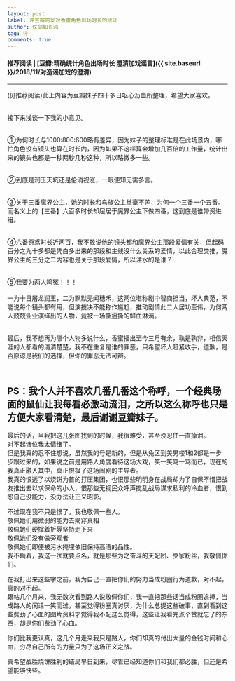 ```yaml
---
layout: post
label: 评豆瓣网友对香蜜角色出场时长的统计
author: 仗剑如长鸿
tag: 评
comments: true
---
```

#### 推荐阅读 | [豆瓣:精确统计角色出场时长 澄清加戏谣言]({{ site.baseurl }}/2018/11/对造谣加戏的澄清)
---

(见推荐阅读)此上内容为豆瓣妹子四十多日呕心沥血所整理，希望大家喜欢。

<br>接下来浅谈一下我的小意见。

<br>①为何时长与1000:800:600略有差异，因为妹子的整理标准是在此场景内，哪怕角色没有镜头也算在时长内，因为如果不这样算会增加几百倍的工作量，统计出来的镜头也都是一秒两秒几秒这种，所以略微多一些。

<br>②到底是润玉天坑还是伦消视涨，一眼便知无需多言。

<br>③关于三番魔界公主，她的时长和鸟族公主丝毫不差，为何一个三番一个五番。而名义上的【三番】六百多时长却屈居于魔界公主下做四番，这到底是谁带资进组。

<br>④六番奇鸢时长近两百，我不敢说他的镜头都和魔界公主那段爱情有关，但起码百分之九十多都是凭白多出来的那段和主线没什么关系的爱情，以此合理类推，魔界公主的三分之二内容也是关于那段爱情，所以注水的是谁？

<br>⑤我要为两人鸣冤！！！<br>
<br>一为十日屠龙润玉，二为默默无闻穗禾，这两位堪称剧中智商担当，坏人典范，不能说每个镜头都有用，但演技决不能称作尴尬，推动剧情此二人居功至伟，为何两人兢兢业业演绎出的人物，竟被一场撕逼撕的鲜血淋漓。

<br>最后，我不想再为哪个人物多说什么，香蜜播出至今三月有余，孰是孰非，相信天涯的人都看的清清楚楚，我不在重复是谁的罪恶，只希望坏人赶紧收手，道歉，是否原谅是我们的选择，但你的罪恶无法可辨。

<br>PS：我个人并不喜欢几番几番这个称呼，一个经典场面的鼠仙让我每看必激动流泪，之所以这么称呼也只是方便大家看清楚，最后谢谢豆瓣妹子。
<br>
---

最后的话，当我把这几张图找到的时候，我很难受，甚至没忍住一直掉泪。
<br>对不起诸位我太情绪了。
<br>但是我真的忍不住想说，虽然我的号是新的，但是从兔区到美男楼1和2都是一步步跟过来的，如果说之前是用路人角度看待这场大戏，笑一笑骂一骂而已，现在的我真正融入其中，真正恨极了这场闹剧的主导者。
<br>我真的恨透了以烧饼为首的打压集团，也恨那些明明身在战局却为了自保不惜把战友推出去以求保命的小人，恨那些无视民众呼声搅乱战局谋求私利的冷血者，恨到怨自己没能力，没办法让正义昭彰。

不过现在我不只是恨了，我也敬佩一些人。
<br>敬佩她们用微弱的能力去揭穿真相
<br>敬佩她们硬撑着折辱坚持走下来
<br>敬佩她们没有做旁观者
<br>敬佩她们即便被污水掩埋依旧保持高洁的品性。
<br>我不瞒着，我这一次就要点名，就是那些为之奋斗的天妃团、罗家粉丝，我敬佩你们。

在我打出来这些字之前，我为自己一直把你们的努力当成粉圈行为道歉，对不起，真的对不起。
<br>跟帖几个月来，我无数次看到路人说敬佩你们，我一直把那些话当成粉圈追捧，当成路人的闲话一笑而过，甚至觉得粉圈真讨厌，为什么总提这些破事，直到看到这些费劲了心血的图片资料才觉得我不配这么觉得，这些让我看完点个赞就忘了的东西，却是你们费劲了心血。

你们比我更认真，这几个月走来我只是路人，你们却真的付出大量的金钱时间和心血，穷尽自己所有的力量只为了这场正义之战。

真希望战胜烧饼胜利的结局早日到来，尽管已经知道你们和我们都必胜，但还是希望能够快些。
